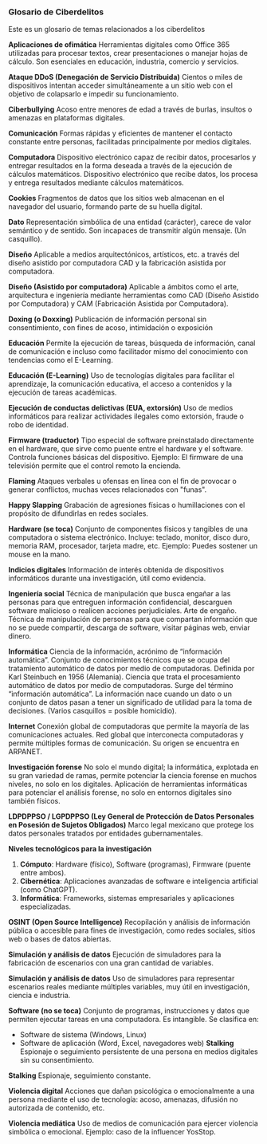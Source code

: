 ### Glosario de Ciberdelitos 
Este es un glosario de temas relacionados a los ciberdelitos

**Aplicaciones de ofimática**
Herramientas digitales como Office 365 utilizadas para procesar textos, crear presentaciones o manejar hojas de cálculo. Son esenciales en educación, industria, comercio y servicios.

**Ataque DDoS (Denegación de Servicio Distribuida)**
Cientos o miles de dispositivos intentan acceder simultáneamente a un sitio web con el objetivo de colapsarlo e impedir su funcionamiento.

**Ciberbullying**
Acoso entre menores de edad a través de burlas, insultos o amenazas en plataformas digitales.

**Comunicación**
Formas rápidas y eficientes de mantener el contacto constante entre personas, facilitadas principalmente por medios digitales.

**Computadora**
Dispositivo electrónico capaz de recibir datos, procesarlos y entregar resultados en la forma deseada a través de la ejecución de cálculos matemáticos.
Dispositivo electrónico que recibe datos, los procesa y entrega resultados mediante cálculos matemáticos.

**Cookies**
Fragmentos de datos que los sitios web almacenan en el navegador del usuario, formando parte de su huella digital.

**Dato**
Representación simbólica de una entidad (carácter), carece de valor semántico y de sentido. Son incapaces de transmitir algún mensaje. (Un casquillo).

**Diseño**
Aplicable a medios arquitectónicos, artísticos, etc. a través del diseño asistido por computadora CAD y la fabricación asistida por computadora.

**Diseño (Asistido por computadora)**
Aplicable a ámbitos como el arte, arquitectura e ingeniería mediante herramientas como CAD (Diseño Asistido por Computadora) y CAM (Fabricación Asistida por Computadora).

**Doxing (o Doxxing)**
Publicación de información personal sin consentimiento, con fines de acoso, intimidación o exposición

**Educación**
Permite la ejecución de tareas, búsqueda de información, canal de comunicación e incluso como facilitador mismo del conocimiento con tendencias como el E-Learning.

**Educación (E-Learning)**
Uso de tecnologías digitales para facilitar el aprendizaje, la comunicación educativa, el acceso a contenidos y la ejecución de tareas académicas.

**Ejecución de conductas delictivas (EUA, extorsión)**
Uso de medios informáticos para realizar actividades ilegales como extorsión, fraude o robo de identidad.

**Firmware (traductor)**
Tipo especial de software preinstalado directamente en el hardware, que sirve como puente entre el hardware y el software. Controla funciones básicas del dispositivo.
Ejemplo: El firmware de una televisión permite que el control remoto la encienda.

**Flaming**
Ataques verbales u ofensas en línea con el fin de provocar o generar conflictos, muchas veces relacionados con "funas".

**Happy Slapping**
Grabación de agresiones físicas o humillaciones con el propósito de difundirlas en redes sociales.

**Hardware (se toca)**
Conjunto de componentes físicos y tangibles de una computadora o sistema electrónico.
Incluye: teclado, monitor, disco duro, memoria RAM, procesador, tarjeta madre, etc.
Ejemplo: Puedes sostener un mouse en la mano.

**Indicios digitales**
Información de interés obtenida de dispositivos informáticos durante una investigación, útil como evidencia.

**Ingeniería social**
Técnica de manipulación que busca engañar a las personas para que entreguen información confidencial, descarguen software malicioso o realicen acciones perjudiciales.
Arte de engaño. Técnica de manipulación de personas para que compartan información que no se puede compartir, descarga de software, visitar páginas web, enviar dinero.

**Informática**
Ciencia de la información, acrónimo de “información automática”. Conjunto de conocimientos técnicos que se ocupa del tratamiento automático de datos por medio de computadoras.
Definida por Karl Steinbuch en 1956 (Alemania).
Ciencia que trata el procesamiento automático de datos por medio de computadoras. Surge del término “información automática”.
La información nace cuando un dato o un conjunto de datos pasan a tener un significado de utilidad para la toma de decisiones. (Varios casquillos = posible homicidio).

**Internet**
Conexión global de computadoras que permite la mayoría de las comunicaciones actuales.
Red global que interconecta computadoras y permite múltiples formas de comunicación. Su origen se encuentra en ARPANET.

**Investigación forense**
No solo el mundo digital; la informática, explotada en su gran variedad de ramas, permite potenciar la ciencia forense en muchos niveles, no solo en los digitales.
Aplicación de herramientas informáticas para potenciar el análisis forense, no solo en entornos digitales sino también físicos.

**LDPDPPSO / LGPDPPSO (Ley General de Protección de Datos Personales en Posesión de Sujetos Obligados)**
Marco legal mexicano que protege los datos personales tratados por entidades gubernamentales.

**Niveles tecnológicos para la investigación**

1. **Cómputo**: Hardware (físico), Software (programas), Firmware (puente entre ambos).
2. **Cibernética**: Aplicaciones avanzadas de software e inteligencia artificial (como ChatGPT).
3. **Informática**: Frameworks, sistemas empresariales y aplicaciones especializadas.
   
**OSINT (Open Source Intelligence)**
Recopilación y análisis de información pública o accesible para fines de investigación, como redes sociales, sitios web o bases de datos abiertas.

**Simulación y análisis de datos**
Ejecución de simuladores para la fabricación de escenarios con una gran cantidad de variables.

**Simulación y análisis de datos**
Uso de simuladores para representar escenarios reales mediante múltiples variables, muy útil en investigación, ciencia e industria.

**Software (no se toca)**
Conjunto de programas, instrucciones y datos que permiten ejecutar tareas en una computadora. Es intangible.
Se clasifica en:
* Software de sistema (Windows, Linux)
* Software de aplicación (Word, Excel, navegadores web)
**Stalking**
Espionaje o seguimiento persistente de una persona en medios digitales sin su consentimiento.

**Stalking**
Espionaje, seguimiento constante.

**Violencia digital**
Acciones que dañan psicológica o emocionalmente a una persona mediante el uso de tecnología: acoso, amenazas, difusión no autorizada de contenido, etc.

**Violencia mediática**
Uso de medios de comunicación para ejercer violencia simbólica o emocional.
Ejemplo: caso de la influencer YosStop.
